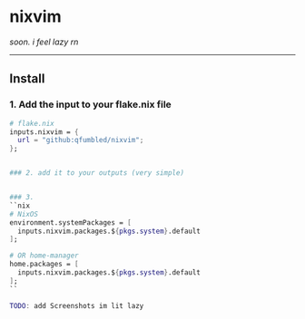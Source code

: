 # nixvim

_soon. i feel lazy rn_

---

## Install

### 1. Add the input to your flake.nix file

```nix
# flake.nix
inputs.nixvim = {
  url = "github:qfumbled/nixvim";
};


### 2. add it to your outputs (very simple)


### 3.
``nix
# NixOS
environment.systemPackages = [
  inputs.nixvim.packages.${pkgs.system}.default
];

# OR home-manager
home.packages = [
  inputs.nixvim.packages.${pkgs.system}.default
];
``

TODO: add Screenshots im lit lazy
